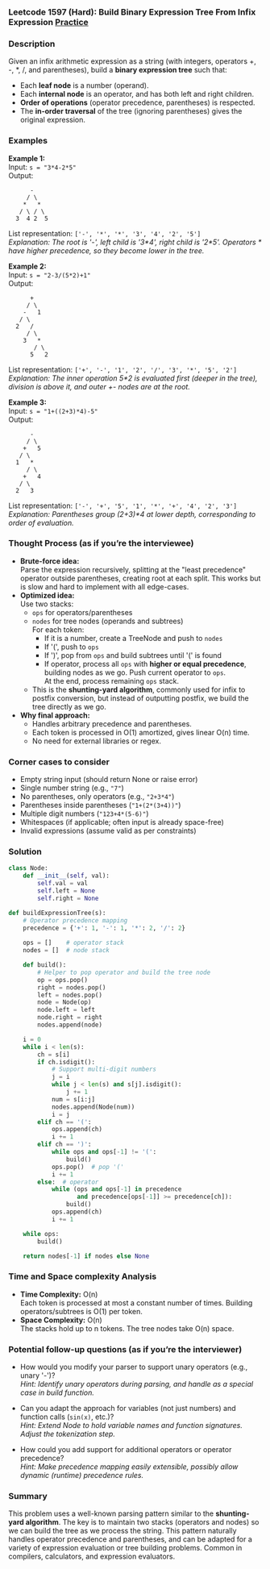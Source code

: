 ### Leetcode 1597 (Hard): Build Binary Expression Tree From Infix Expression [Practice](https://leetcode.com/problems/build-binary-expression-tree-from-infix-expression)

### Description  
Given an infix arithmetic expression as a string (with integers, operators +, -, *, /, and parentheses), build a **binary expression tree** such that:
- Each **leaf node** is a number (operand).
- Each **internal node** is an operator, and has both left and right children.
- **Order of operations** (operator precedence, parentheses) is respected.
- The **in-order traversal** of the tree (ignoring parentheses) gives the original expression.

### Examples  

**Example 1:**  
Input: `s = "3*4-2*5"`  
Output:  
```
      -
     / \
    *   *
   / \ / \
  3  4 2  5
```
List representation: `['-', '*', '*', '3', '4', '2', '5']`  
*Explanation: The root is '-', left child is '3\*4', right child is '2\*5'. Operators \* have higher precedence, so they become lower in the tree.*

**Example 2:**  
Input: `s = "2-3/(5*2)+1"`  
Output:  
```
      +
     / \
    -   1
   / \
  2   /
     / \
    3   *
       / \
      5   2
```
List representation: `['+', '-', '1', '2', '/', '3', '*', '5', '2']`  
*Explanation: The inner operation 5\*2 is evaluated first (deeper in the tree), division is above it, and outer +- nodes are at the root.*

**Example 3:**  
Input: `s = "1+((2+3)*4)-5"`  
Output:  
```
      -
     / \
    +   5
   / \
  1   *
     / \
    +   4
   / \
  2   3
```
List representation: `['-', '+', '5', '1', '*', '+', '4', '2', '3']`  
*Explanation: Parentheses group (2+3)\*4 at lower depth, corresponding to order of evaluation.*

### Thought Process (as if you’re the interviewee)  

- **Brute-force idea:**  
  Parse the expression recursively, splitting at the "least precedence" operator outside parentheses, creating root at each split. This works but is slow and hard to implement with all edge-cases.
- **Optimized idea:**  
  Use two stacks:  
  - `ops` for operators/parentheses  
  - `nodes` for tree nodes (operands and subtrees)  
  For each token:  
    - If it is a number, create a TreeNode and push to `nodes`  
    - If '(', push to `ops`  
    - If ')', pop from `ops` and build subtrees until '(' is found  
    - If operator, process all `ops` with **higher or equal precedence**, building nodes as we go. Push current operator to `ops`.  
  At the end, process remaining `ops` stack.
  - This is the **shunting-yard algorithm**, commonly used for infix to postfix conversion, but instead of outputting postfix, we build the tree directly as we go.
- **Why final approach:**  
  - Handles arbitrary precedence and parentheses.
  - Each token is processed in O(1) amortized, gives linear O(n) time.
  - No need for external libraries or regex.

### Corner cases to consider  
- Empty string input (should return None or raise error)
- Single number string (e.g., `"7"`)
- No parentheses, only operators (e.g., `"2+3*4"`)
- Parentheses inside parentheses (`"1+(2*(3+4))"`)
- Multiple digit numbers (`"123+4*(5-6)"`)
- Whitespaces (if applicable; often input is already space-free)
- Invalid expressions (assume valid as per constraints)

### Solution

```python
class Node:
    def __init__(self, val):
        self.val = val
        self.left = None
        self.right = None

def buildExpressionTree(s):
    # Operator precedence mapping
    precedence = {'+': 1, '-': 1, '*': 2, '/': 2}
    
    ops = []    # operator stack
    nodes = []  # node stack

    def build():
        # Helper to pop operator and build the tree node
        op = ops.pop()
        right = nodes.pop()
        left = nodes.pop()
        node = Node(op)
        node.left = left
        node.right = right
        nodes.append(node)

    i = 0
    while i < len(s):
        ch = s[i]
        if ch.isdigit():
            # Support multi-digit numbers
            j = i
            while j < len(s) and s[j].isdigit():
                j += 1
            num = s[i:j]
            nodes.append(Node(num))
            i = j
        elif ch == '(':
            ops.append(ch)
            i += 1
        elif ch == ')':
            while ops and ops[-1] != '(':
                build()
            ops.pop()  # pop '('
            i += 1
        else:  # operator
            while (ops and ops[-1] in precedence
                   and precedence[ops[-1]] >= precedence[ch]):
                build()
            ops.append(ch)
            i += 1

    while ops:
        build()

    return nodes[-1] if nodes else None
```

### Time and Space complexity Analysis  

- **Time Complexity:** O(n)  
  Each token is processed at most a constant number of times. Building operators/subtrees is O(1) per token.
- **Space Complexity:** O(n)  
  The stacks hold up to n tokens. The tree nodes take O(n) space.

### Potential follow-up questions (as if you’re the interviewer)  

- How would you modify your parser to support unary operators (e.g., unary '-')?  
  *Hint: Identify unary operators during parsing, and handle as a special case in build function.*

- Can you adapt the approach for variables (not just numbers) and function calls (`sin(x)`, etc.)?  
  *Hint: Extend Node to hold variable names and function signatures. Adjust the tokenization step.*

- How could you add support for additional operators or operator precedence?  
  *Hint: Make precedence mapping easily extensible, possibly allow dynamic (runtime) precedence rules.*

### Summary
This problem uses a well-known parsing pattern similar to the **shunting-yard algorithm**. The key is to maintain two stacks (operators and nodes) so we can build the tree as we process the string. This pattern naturally handles operator precedence and parentheses, and can be adapted for a variety of expression evaluation or tree building problems. Common in compilers, calculators, and expression evaluators.